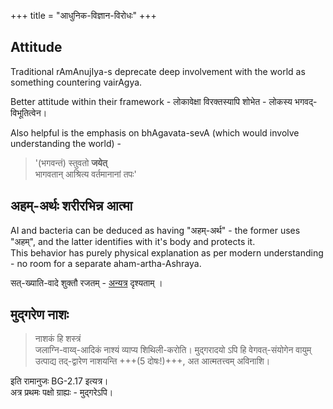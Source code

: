 +++
title = "आधुनिक-विज्ञान-विरोधः"
+++

## Attitude
Traditional rAmAnujIya-s deprecate deep involvement with the world as something countering vairAgya.  

Better attitude within their framework - लोकावेक्षा विरक्तस्यापि शोभेत - लोकस्य भगवद्-विभूतित्वेन।

Also helpful is the emphasis on bhAgavata-sevA (which would involve understanding the world) -

> '(भगवन्तं) स्तुवतो **जयेत्**  
भागवतान् आश्रित्य वर्तमानानां तपः'

## अहम्-अर्थः शरीरभिन्न आत्मा
AI and bacteria can be deduced as having "अहम्-अर्थ" - the former uses "अहम्", and the latter identifies with it's body and protects it.  
This behavior has purely physical explanation as per modern understanding - no room for a separate aham-artha-Ashraya.

सत्-ख्याति-वादे शुक्तौ रजतम् - [अन्यत्र](/rAmAnujIyam/tattvam/venkaTa-nAtha-shAkhA/vishvAsaH/sat-khyAti-vAdaH) दृश्यताम् ।

## मुद्गरेण नाशः
> नाशकं हि शस्त्रं  
जलाग्नि-वाय्व्-आदिकं नाश्यं व्याप्य शिथिली-करोति। मुद्गरादयो ऽपि हि वेगवत्-संयोगेन वायुम् उत्पाद्य तद्-द्वारेण नाशयन्ति +++(5 दोषः!)+++, अत आत्मतत्त्वम् अविनाशि।

इति रामानुजः BG-2.17 इत्यत्र।  
अत्र प्रथमः पक्षो ग्राह्यः - मुद्गरेऽपि। 


